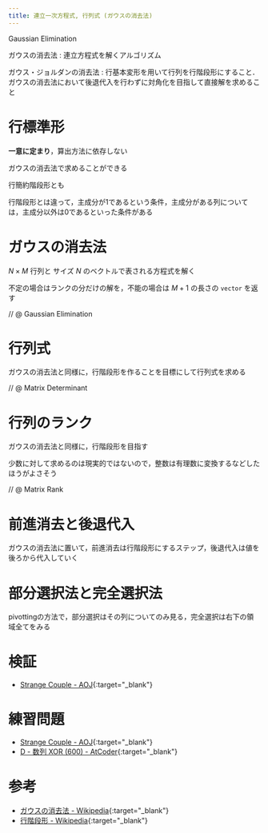 ```yaml
---
title: 連立一次方程式, 行列式 (ガウスの消去法)
---
```


Gaussian Elimination

ガウスの消去法 : 連立方程式を解くアルゴリズム

ガウス・ジョルダンの消去法 : 行基本変形を用いて行列を行階段形にすること．ガウスの消去法において後退代入を行わずに対角化を目指して直接解を求めること
 
# 行標準形

**一意に定まり**，算出方法に依存しない

ガウスの消去法で求めることができる

行簡約階段形とも

行階段形とは違って，主成分が1であるという条件，主成分がある列については，主成分以外は0であるといった条件がある

# ガウスの消去法

$N \times M$ 行列と サイズ $N$ のベクトルで表される方程式を解く

不定の場合はランクの分だけの解を，不能の場合は $M + 1$ の長さの `vector` を返す

// @ Gaussian Elimination

# 行列式

ガウスの消去法と同様に，行階段形を作ることを目標にして行列式を求める

// @ Matrix Determinant

# 行列のランク

ガウスの消去法と同様に，行階段形を目指す

少数に対して求めるのは現実的ではないので，整数は有理数に変換するなどしたほうがよさそう

// @ Matrix Rank

# 前進消去と後退代入

ガウスの消去法に置いて，前進消去は行階段形にするステップ，後退代入は値を後ろから代入していく

# 部分選択法と完全選択法

pivottingの方法で，部分選択はその列についてのみ見る，完全選択は右下の領域全てをみる

# 検証

* [Strange Couple - AOJ](http://judge.u-aizu.ac.jp/onlinejudge/review.jsp?rid=2805209#1){:target="_blank"}<!--_-->

# 練習問題

* [Strange Couple - AOJ](http://judge.u-aizu.ac.jp/onlinejudge/description.jsp?id=2171){:target="_blank"}<!--_-->
* [D - 数列 XOR (600) - AtCoder](https://beta.atcoder.jp/contests/bitflyer2018-final-open/tasks/bitflyer2018_final_d){:target="_blank"}<!--_-->

# 参考

* [ガウスの消去法 - Wikipedia](https://ja.wikipedia.org/wiki/ガウスの消去法){:target="_blank"}<!--_-->
* [行階段形 - Wikipedia](https://ja.wikipedia.org/wiki/行階段形){:target="_blank"}<!--_-->

